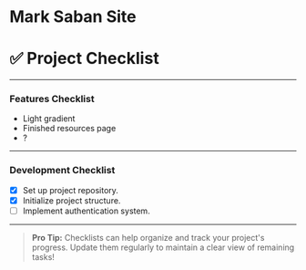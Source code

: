 # Mark Saban Site

# ✅ Project Checklist

---

### Features Checklist

- Light gradient
- Finished resources page
- ?

---

### Development Checklist

- [x] Set up project repository.
- [x] Initialize project structure.
- [ ] Implement authentication system.

---

> **Pro Tip:** Checklists can help organize and track your project's progress. Update them regularly to maintain a clear view of remaining tasks!

